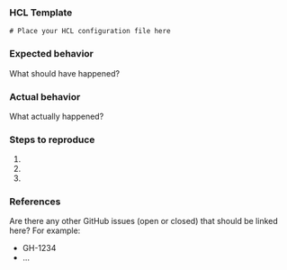 ### HCL Template
```hcl
# Place your HCL configuration file here
```

### Expected behavior
What should have happened?

### Actual behavior
What actually happened?

### Steps to reproduce
1.
2.
3.

### References
Are there any other GitHub issues (open or closed) that should
be linked here? For example:
- GH-1234
- ...
